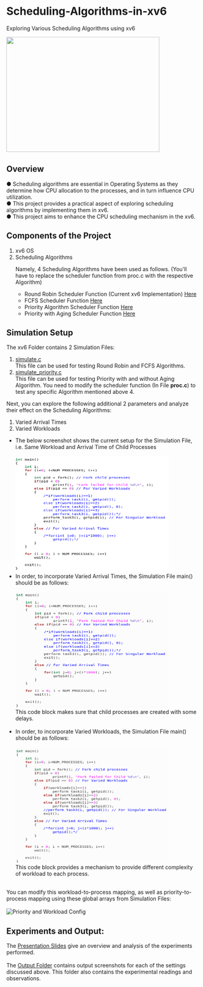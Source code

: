 # Scheduling-Algorithms-in-xv6
Exploring Various Scheduling Algorithms using xv6

<img style="justify:center;" src="https://github.com/user-attachments/assets/bc676e72-c333-41b8-a3b9-a14df2995f77" height="300" width="400">


## Overview
● Scheduling algorithms are essential in Operating Systems as they determine how CPU allocation to the processes, and in turn influence CPU utilization.<br>
 ● This project provides a practical aspect of exploring scheduling algorithms by implementing them in xv6.<br>
 ● This project aims to enhance the CPU scheduling mechanism in the xv6.

## Components of the Project
<ol>
 <li>xv6 OS</li>
 <li>Scheduling Algorithms</li>
 <p>Namely, 4 Scheduling Algorithms have been used as follows. (You'll have to replace the scheduler function from proc.c with the respective Algorithm)</p>
 <ul>
  <li>Round Robin Scheduler Function (Current xv6 Implementation) <a href="https://github.com/shalaka-thorat/Scheduling-in-xv6/blob/main/RR.c">Here</a></li>
  <li>FCFS Scheduler Function <a href="https://github.com/shalaka-thorat/Scheduling-in-xv6/blob/main/FCFS.c">Here</a></li>
  <li>Priority Algorithm Scheduler Function <a href="https://github.com/shalaka-thorat/Scheduling-in-xv6/blob/main/Priority.c">Here</a></li>
  <li>Priority with Aging Scheduler Function <a href="https://github.com/shalaka-thorat/Scheduling-in-xv6/blob/main/Aging.c">Here</a></li>
 </ul>
</ol>

## Simulation Setup
The xv6 Folder contains 2 Simulation Files:
1) <a href="https://github.com/shalaka-thorat/Scheduling-in-xv6/blob/main/xv6/simulate.c">simulate.c</a> <br>
   This file can be used for testing Round Robin and FCFS Algorithms.
2) <a href="https://github.com/shalaka-thorat/Scheduling-in-xv6/blob/main/xv6/simulate_priority.c">simulate_priority.c</a> <br>
   This file can be used for testing Priority with and without Aging Algorithm.
You need to modify the scheduler function (In File <b>proc.c</b>) to test any specific Algorithm mentioned above 4.<br>

Next, you can explore the following additional 2 parameters and analyze their effect on the Scheduling Algorithms:
1) Varied Arrival Times
2) Varied Workloads

<ul>
 <li>The below screenshot shows the current setup for the Simulation File, i.e. Same Workload and Arrival Time of Child Processes<br><br>
<img src="https://github.com/shalaka-thorat/Scheduling-in-xv6/blob/main/Simulation-Setup/singular.png" height="300" width="400"></li>

<li>In order, to incorporate Varied Arrival Times, the Simulation File main() should be as follows:<br><br>
<img src="https://github.com/shalaka-thorat/Scheduling-in-xv6/blob/main/Simulation-Setup/varrival.png" height="300" width="400"><br>
This code block makes sure that child processes are created with some delays.<br><br></li>

<li>In order, to incorporate Varied Workloads, the Simulation File main() should be as follows:<br><br>
<img src="https://github.com/shalaka-thorat/Scheduling-in-xv6/blob/main/Simulation-Setup/vworkload.png" height="300" width="400"><br>
This code block provides a mechanism to provide different complexity of workload to each process.<br><br></li></ul>

You can modify this workload-to-process mapping, as well as priority-to-process mapping using these global arrays from Simulation Files:<br><br>
<img width="215" alt="Priority and Workload Config" src="https://github.com/user-attachments/assets/f4fde2da-a09f-414a-a39f-541f8797312c">

## Experiments and Output:

The <a href="https://github.com/shalaka-thorat/Scheduling-in-xv6/blob/main/Presentation_Slides.pdf">Presentation Slides</a> give an overview and analysis of the experiments performed.<br><br>
The <a href="https://github.com/shalaka-thorat/Scheduling-in-xv6/tree/main/Output">Output Folder</a> contains output screenshots for each of the settings discussed above. This folder also contains the experimental readings and observations.<br>
